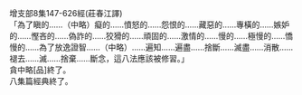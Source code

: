增支部8集147-626經(莊春江譯)  
「為了瞋的……（中略）癡的……憤怒的……怨恨的……藏惡的……專橫的……嫉妒的……慳吝的……偽詐的……狡猾的……頑固的……激情的……慢的……極慢的……憍慢的……為了放逸證智……（中略）……遍知……遍盡……捨斷……滅盡……消散……褪去……滅……捨棄……斷念，這八法應該被修習。」  
貪中略[品]終了。  
八集篇經典終了。  
  
  
